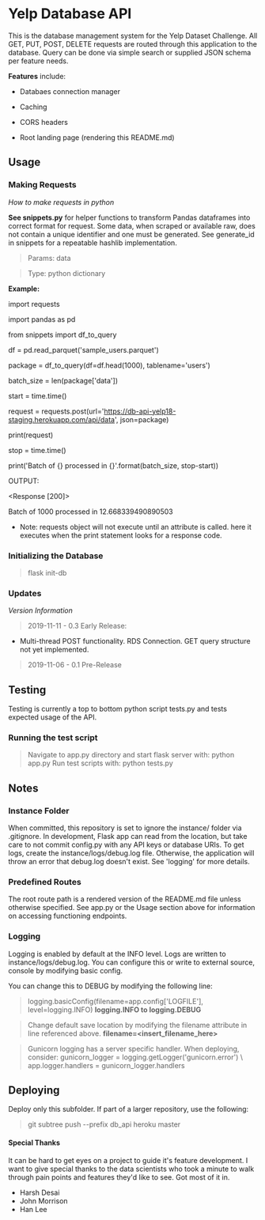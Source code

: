 # Yelp Database API

This is the database management system for the Yelp Dataset Challenge. All GET, PUT, POST, DELETE requests are routed through this application to the database.  Query can be done via simple search or supplied JSON schema per feature needs.

**Features** include:

* Databaes connection manager

* Caching

* CORS headers

* Root landing page (rendering this README.md)

## Usage

### Making Requests

*How to make requests in python*

**See snippets.py** for helper functions to transform Pandas dataframes into correct format for request.  Some data, when scraped or available raw, does not contain a unique identifier and one must be generated.  See generate_id in snippets for a repeatable hashlib implementation.

> Params: data

> Type: python dictionary

**Example:**


import requests

import pandas as pd

from snippets import df_to_query


df = pd.read_parquet('sample_users.parquet')

package = df_to_query(df=df.head(1000), tablename='users')

batch_size = len(package['data'])


start = time.time()

request = requests.post(url='https://db-api-yelp18-staging.herokuapp.com/api/data', json=package)

print(request)

stop = time.time()

print('Batch of {} processed in {}'.format(batch_size, stop-start))



OUTPUT:

<Response [200]>

Batch of 1000 processed in 12.668339490890503


* Note: requests object will not execute until an attribute is called.  here it executes when the print statement looks for a response code.

### Initializing the Database

> flask init-db

### Updates

*Version Information*

> 2019-11-11 - 0.3 Early Release:

* Multi-thread POST functionality. RDS Connection.  GET query structure not yet implemented.

> 2019-11-06 - 0.1 Pre-Release

## Testing

Testing is currently a top to bottom python script tests.py and tests expected usage of the API.

### Running the test script

> Navigate to app.py directory and start flask server with: python app.py
> Run test scripts with: python tests.py

## Notes

### Instance Folder

When committed, this repository is set to ignore the instance/ folder via .gitignore.  In development, Flask app can read from the location, but take care to not commit config.py with any API keys or database URIs.  To get logs, create the instance/logs/debug.log file.  Otherwise, the application will throw an error that debug.log doesn't exist.  See 'logging' for more details.

### Predefined Routes

The root route path is a rendered version of the README.md file unless otherwise specified.  See app.py or the Usage section above for information on accessing functioning endpoints.

### Logging

Logging is enabled by default at the INFO level.  Logs are written to instance/logs/debug.log.  You can configure this or write to external source, console by modifying basic config.

You can change this to DEBUG by modifying the following line:

> logging.basicConfig(filename=app.config['LOGFILE'], level=logging.INFO) **logging.INFO to logging.DEBUG**

> Change default save location by modifying the filename attribute in line referenced above.  **filename=<insert_filename_here>**

> Gunicorn logging has a server specific handler. When deploying, consider: gunicorn_logger = logging.getLogger('gunicorn.error') \ app.logger.handlers = gunicorn_logger.handlers

## Deploying

Deploy only this subfolder.  If part of a larger repository, use the following:

> git subtree push --prefix db_api heroku master

#### Special Thanks

It can be hard to get eyes on a project to guide it's feature development.  I want to give special thanks to the data scientists who took a minute to walk through pain points and features they'd like to see.  Got most of it in.

* Harsh Desai
* John Morrison
* Han Lee
